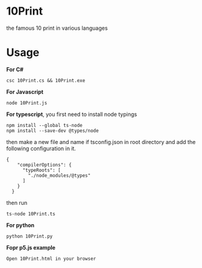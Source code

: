 # 10Print

the famous 10 print in various languages


# Usage

**For C#**

``` 
csc 10Print.cs && 10Print.exe
```

**For Javascript**

```
node 10Print.js
```
**For typescript**, you first need to install node typings

```
npm install --global ts-node
npm install --save-dev @types/node
```
then make a new file and name if tsconfig.json in root directory and add the following configuration in it.
```
{
    "compilerOptions": {
      "typeRoots": [
        "./node_modules/@types"
      ]
    }
  }
```
then run
```
ts-node 10Print.ts
```
**For python**
```
python 10Print.py
```
**Fopr p5.js example**
```
Open 10Print.html in your browser
```